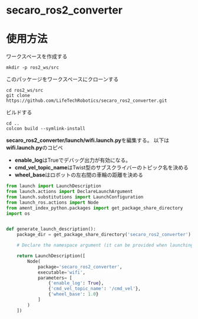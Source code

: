 # secaro_ros2_converter

# 使用方法
ワークスペースを作成する
```
mkdir -p ros2_ws/src
```
このパッケージをワークスペースにクローンする
```
cd ros2_ws/src
git clone https://github.com/LifeTechRobotics/secaro_ros2_converter.git
```
ビルドする
```
cd ..
colcon build --symlink-install
```

**secaro_ros2_converter/launch/wifi.launch.py**を編集する。
以下は**wifi.launch.py**のコピペ
- **enable_log**はTrueでデバッグ出力が有効になる。
- **cmd_vel_topic_name**はTwist型のサブスクライバーのトピック名を決める
- **wheel_base**はロボットの左右間の車輪の距離を決める
```py:wifi.launch.py
from launch import LaunchDescription
from launch.actions import DeclareLaunchArgument
from launch.substitutions import LaunchConfiguration
from launch_ros.actions import Node
from ament_index_python.packages import get_package_share_directory
import os


def generate_launch_description():
    package_dir = get_package_share_directory('secaro_ros2_converter')

    # Declare the namespace argument (it can be provided when launching)

    return LaunchDescription([
        Node(
            package='secaro_ros2_converter',
            executable='wifi',
            parameters= [
                {'enable_log': True},
                {'cmd_vel_topic_name': '/cmd_vel'},
                {'wheel_base': 1.0}
            ]
        )
    ])
```
